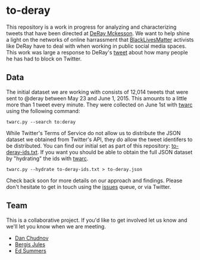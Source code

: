 to-deray
========

This repository is a work in progress for analyzing and characterizing tweets
that have been directed at [DeRay Mckesson](https://twitter.com/deray).  We want
to help shine a light on the networks of online harrassment that 
[BlackLivesMatter](https://en.wikipedia.org/wiki/Black_Lives_Matter) activists 
like DeRay have to deal with when working in public social media spaces. This 
work was large a response to DeRay's 
[tweet](https://twitter.com/deray/status/604782399906418688)
about how many people he has had to block on Twitter.

## Data

The initial dataset we are working with consists of 12,014 tweets that were sent
to @deray between May 23 and June 1, 2015. This amounts to a little more than 1
tweet every minute. They were collected on June 1st with
[twarc](http://github.com/edsu/twarc) using the following command:

    twarc.py --search to:deray

While Twitter's Terms of Service do not allow us to distribute the JSON 
dataset we obtained from Twitter's API, they do allow the tweet identifers 
to be distributed. You can find our initial set as part of this repository:
[to-deray-ids.txt](https://github.com/edsu/to-deray/blob/master/to-deray-ids.txt).
If you want you should be able to obtain the full JSON dataset by "hydrating" 
the ids with [twarc](http://github.com/edsu/twarc).

    twarc.py --hydrate to-deray-ids.txt > to-deray.json

Check back soon for more details on our approach and findings. Please don't 
hesitate to get in touch using the 
[issues](https://github.com/edsu/to-deray/issues) queue, or via Twitter.

## Team

This is a collaborative project. If you'd like to get involved let us know and
we'll let you know when we are meeting.

* [Dan Chudnov](https://twitter.com/dchud)
* [Bergis Jules](https://twitter.com/bergisjules)
* [Ed Summers](https://twitter.com/edsu)

